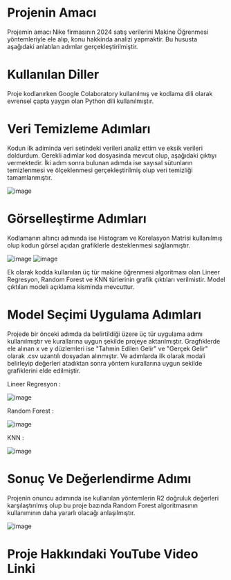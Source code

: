 # Projenin Amacı 
Projemin amacı Nike firmasının 2024 satış verilerini Makine Öğrenmesi yöntemleriyle ele alıp, konu hakkinda analizi yapmaktir. Bu hususta aşağıdaki anlatılan adımlar gerçekleştirilmiştir.

# Kullanılan Diller
Proje kodlanırken Google Colaboratory kullanılmış ve kodlama dili olarak evrensel çapta yaygın olan Python dili kullanılmıştır. 

# Veri Temizleme Adımları
Kodun ilk adiminda veri setindeki verileri analiz ettim ve eksik verileri doldurdum. Gerekli adımlar kod dosyasinda mevcut olup, aşağıdaki çıktıyı vermektedir. İki adım sonra bulunan adımda ise sayısal sütunların temizlenmesi ve ölçeklenmesi gerçekleştirilmiş olup veri temizliği tamamlanmıştır.

![image](https://github.com/user-attachments/assets/bba8f4ec-9401-4b3c-8387-63a3763c0a80)

# Görselleştirme Adımları 
Kodlamanın altıncı adımında ise Histogram ve Korelasyon Matrisi kullanılmış olup kodun görsel açıdan grafiklerle desteklenmesi sağlanmıştır.

![image](https://github.com/user-attachments/assets/29678363-fb0c-4ab6-8c10-d775447dabbb)
![image](https://github.com/user-attachments/assets/8a10b0dc-fa59-44a7-8677-7c7576ec039a)

Ek olarak kodda kullanılan üç tür makine öğrenmesi algoritması olan Lineer Regresyon, Random Forest ve KNN türlerinin grafik çıktıları verilmistir. Model çıktıları modeli açıklama kisminda mevcuttur.

# Model Seçimi Uygulama Adımları 
Projede bir önceki adımda da belirtildiği üzere üç tür uygulama adımı kullanılmıştır ve kurallarına uygun şekilde projeye aktarılmıştır. Gragfıklerde ele alınan x ve y düzlemleri ise "Tahmin Edilen Gelir" ve "Gerçek Gelir" olarak .csv uzantılı dosyadan alınmıştır. Ve adımlarda ilk olarak modali belirleyip değerleri atadıktan sonra yöntem kurallarına uygun sekilde grafiklerini elde edilmiştir.

Lineer Regresyon : 

![image](https://github.com/user-attachments/assets/10e8215d-9c55-4289-894a-f58fbd88f349)

Random Forest : 

![image](https://github.com/user-attachments/assets/2bbb24c2-bd9f-4c84-be20-a0912253c799)

KNN : 

![image](https://github.com/user-attachments/assets/637b8ebe-016a-4e68-b2c0-086112d0376e)

# Sonuç Ve Değerlendirme Adımı  
Projenin onuncu adımında ise kullanılan yöntemlerin R2 doğruluk değerleri karşılaştırılmış olup bu proje bazında Random Forest algoritmasının kullanımının daha yararlı olacağı anlaşılmıştır.

![image](https://github.com/user-attachments/assets/3f99cd14-f8af-4902-996d-ed34f8b926c9)

# Proje Hakkındaki YouTube Video Linki
